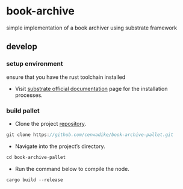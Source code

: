 # book-archive
simple implementation of a book archiver using substrate framework

## develop

### setup environment
ensure that you have the rust toolchain installed

- Visit [substrate official documentation](https://docs.substrate.io/install/) page for the installation processes.

### build pallet
- Clone the project [repository](https://github.com/cenwadike/book-archive-pallet).

```rust
git clone https://github.com/cenwadike/book-archive-pallet.git
```

- Navigate into the project’s directory.

```rust
cd book-archive-pallet
```

- Run the command below to compile the node.

```rust
cargo build --release
```